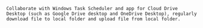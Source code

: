     Collaborate with Windows Task Scheduler and app for Cloud Drive Desktop (such as Google Drive desktop and OneDrive Desktop), regularly download file to local folder and upload file from local folder. 
